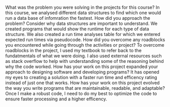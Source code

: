 What was the problem you were solving in the projects for this course?
  In this course, we analysed different data structures to find which one would run a data base of infomration the fastest. 
How did you approach the problem? Consider why data structures are important to understand.
  We created programs that would show the runtime for each type of data structure. We also created a run time analyses table for which we entered expected run times via    pseudocode. 
How did you overcome any roadblocks you encountered while going through the activities or project?
  To overcome roadblocks in the project, I used my textbook to refer back to the fundatmentals of what we were doing. I also used external resources such as stack overflow to help with understanding some of the reasoning behind why the code worked. 
How has your work on this project expanded your approach to designing software and developing programs?
  It has opened my eyes to creating a solution with a faster run time and efficency rating instead of just one that works. 
How has your work on this project evolved the way you write programs that are maintainable, readable, and adaptable?
  Once I make a robust code, I need to do my best to optimize the code to ensure faster processing and a higher efficency. 
